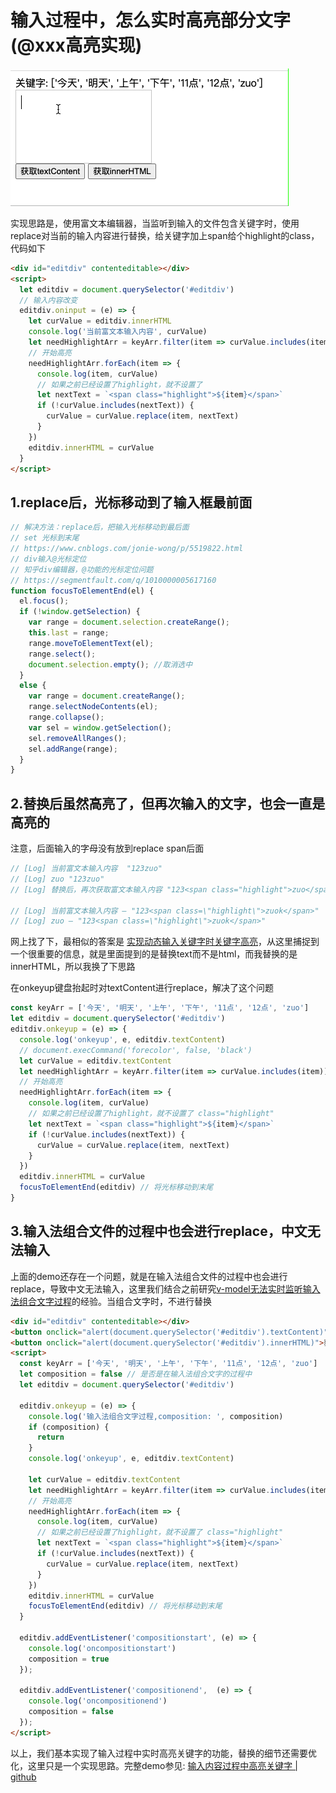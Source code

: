 # 输入过程中，怎么实时高亮部分文字(@xxx高亮实现)

![input_highlight_key.gif](../../../images/blog/vue/input_highlight_key.gif)

实现思路是，使用富文本编辑器，当监听到输入的文件包含关键字时，使用replace对当前的输入内容进行替换，给关键字加上span给个highlight的class，代码如下
```html
<div id="editdiv" contenteditable></div>
<script>
  let editdiv = document.querySelector('#editdiv')
  // 输入内容改变
  editdiv.oninput = (e) => {
    let curValue = editdiv.innerHTML
    console.log('当前富文本输入内容', curValue)
    let needHighlightArr = keyArr.filter(item => curValue.includes(item))
    // 开始高亮
    needHighlightArr.forEach(item => {
      console.log(item, curValue)
      // 如果之前已经设置了highlight，就不设置了
      let nextText = `<span class="highlight">${item}</span>`
      if (!curValue.includes(nextText)) {
        curValue = curValue.replace(item, nextText)
      }
    })
    editdiv.innerHTML = curValue
  }
</script>
```

## 1.replace后，光标移动到了输入框最前面

```js
// 解决方法：replace后，把输入光标移动到最后面
// set 光标到末尾
// https://www.cnblogs.com/jonie-wong/p/5519822.html
// div输入@光标定位
// 知乎div编辑器，@功能的光标定位问题
// https://segmentfault.com/q/1010000005617160
function focusToElementEnd(el) {
  el.focus();
  if (!window.getSelection) {
    var range = document.selection.createRange();
    this.last = range;
    range.moveToElementText(el);
    range.select();
    document.selection.empty(); //取消选中
  }
  else {
    var range = document.createRange();
    range.selectNodeContents(el);
    range.collapse();
    var sel = window.getSelection();
    sel.removeAllRanges();
    sel.addRange(range);
  }
}
```

## 2.替换后虽然高亮了，但再次输入的文字，也会一直是高亮的
注意，后面输入的字母没有放到replace span后面
```js
// [Log] 当前富文本输入内容  "123zuo" 
// [Log] zuo "123zuo"
// [Log] 替换后，再次获取富文本输入内容 "123<span class="highlight">zuo</span>"

// [Log] 当前富文本输入内容 – "123<span class=\"highlight\">zuok</span>"
// [Log] zuo – "123<span class=\"highlight\">zuok</span>"
```
网上找了下，最相似的答案是 [实现动态输入关键字时关键字高亮](https://www.jianshu.com/p/b419a695d11b)，从这里捕捉到一个很重要的信息，就是里面提到的是替换text而不是html，而我替换的是innerHTML，所以我换了下思路

在onkeyup键盘抬起时对textContent进行replace，解决了这个问题

```js
const keyArr = ['今天', '明天', '上午', '下午', '11点', '12点', 'zuo']
let editdiv = document.querySelector('#editdiv')
editdiv.onkeyup = (e) => {
  console.log('onkeyup', e, editdiv.textContent)
  // document.execCommand('forecolor', false, 'black')
  let curValue = editdiv.textContent
  let needHighlightArr = keyArr.filter(item => curValue.includes(item))
  // 开始高亮
  needHighlightArr.forEach(item => {
    console.log(item, curValue)
    // 如果之前已经设置了highlight，就不设置了 class="highlight"
    let nextText = `<span class="highlight">${item}</span>`
    if (!curValue.includes(nextText)) {
      curValue = curValue.replace(item, nextText)
    }
  })
  editdiv.innerHTML = curValue
  focusToElementEnd(editdiv) // 将光标移动到末尾
}
```

## 3.输入法组合文件的过程中也会进行replace，中文无法输入
上面的demo还存在一个问题，就是在输入法组合文件的过程中也会进行replace，导致中文无法输入，这里我们结合之前研究[v-model无法实时监听输入法组合文字过程](http://www.zuo11.com/blog/2019/12/v_model_text.html)的经验。当组合文字时，不进行替换

```html
<div id="editdiv" contenteditable></div>
<button onclick="alert(document.querySelector('#editdiv').textContent)">获取textContent</button>
<button onclick="alert(document.querySelector('#editdiv').innerHTML)">获取innerHTML</button>
<script>
  const keyArr = ['今天', '明天', '上午', '下午', '11点', '12点', 'zuo']
  let composition = false // 是否是在输入法组合文字的过程中
  let editdiv = document.querySelector('#editdiv')

  editdiv.onkeyup = (e) => {
    console.log('输入法组合文字过程,composition: ', composition)
    if (composition) {
      return 
    }
    console.log('onkeyup', e, editdiv.textContent)
    
    let curValue = editdiv.textContent
    let needHighlightArr = keyArr.filter(item => curValue.includes(item))
    // 开始高亮
    needHighlightArr.forEach(item => {
      console.log(item, curValue)
      // 如果之前已经设置了highlight，就不设置了 class="highlight"
      let nextText = `<span class="highlight">${item}</span>`
      if (!curValue.includes(nextText)) {
        curValue = curValue.replace(item, nextText)
      }
    })
    editdiv.innerHTML = curValue
    focusToElementEnd(editdiv) // 将光标移动到末尾
  }

  editdiv.addEventListener('compositionstart', (e) => {
    console.log('oncompositionstart')
    composition = true
  });

  editdiv.addEventListener('compositionend',  (e) => {
    console.log('oncompositionend')
    composition = false
  });
</script>
```

以上，我们基本实现了输入过程中实时高亮关键字的功能，替换的细节还需要优化，这里只是一个实现思路。完整demo参见: [输入内容过程中高亮关键字 | github](https://github.com/zuoxiaobai/fedemo/blob/master/src/DebugDemo/%E8%BE%93%E5%85%A5%E5%86%85%E5%AE%B9%E8%BF%87%E7%A8%8B%E4%B8%AD%E9%AB%98%E4%BA%AE%E5%85%B3%E9%94%AE%E5%AD%97/index.html)
